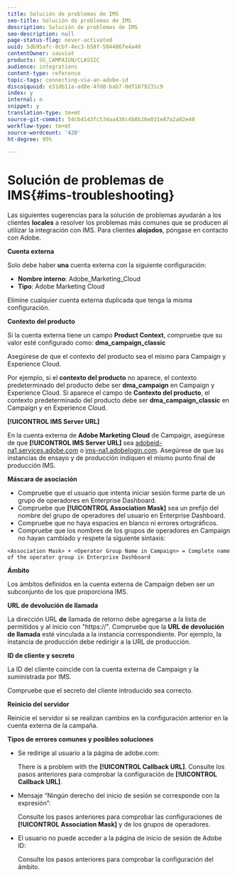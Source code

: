 ```yaml
---
title: Solución de problemas de IMS
seo-title: Solución de problemas de IMS
description: Solución de problemas de IMS
seo-description: null
page-status-flag: never-activated
uuid: 5db95afc-8cbf-4ec3-b58f-504486fe4a40
contentOwner: sauviat
products: SG_CAMPAIGN/CLASSIC
audience: integrations
content-type: reference
topic-tags: connecting-via-an-adobe-id
discoiquuid: e31db11a-ad8e-4fd0-bab7-0df1079231c9
index: y
internal: n
snippet: y
translation-type: tm+mt
source-git-commit: 54cb4143fc534aa436c4b8b28e031e87a2a02e40
workflow-type: tm+mt
source-wordcount: '420'
ht-degree: 95%

---
```



# Solución de problemas de IMS{#ims-troubleshooting}

Las siguientes sugerencias para la solución de problemas ayudarán a los clientes **locales** a resolver los problemas más comunes que se producen al utilizar la integración con IMS. Para clientes **alojados**, póngase en contacto con Adobe.

**Cuenta externa**

Solo debe haber **una** cuenta externa con la siguiente configuración:

* **Nombre interno**: Adobe_Marketing_Cloud
* **Tipo**: Adobe Marketing Cloud

Elimine cualquier cuenta externa duplicada que tenga la misma configuración.

**Contexto del producto**

Si la cuenta externa tiene un campo **Product Context**, compruebe que su valor esté configurado como: **dma_campaign_classic**

Asegúrese de que el contexto del producto sea el mismo para Campaign y Experience Cloud.

Por ejemplo, si el **contexto del producto** no aparece, el contexto predeterminado del producto debe ser **dma_campaign** en Campaign y Experience Cloud. Si aparece el campo de **Contexto del producto**, el contexto predeterminado del producto debe ser **dma_campaign_classic** en Campaign y en Experience Cloud.

**[!UICONTROL IMS Server URL]**

En la cuenta externa de **Adobe Marketing Cloud** de Campaign, asegúrese de que **[!UICONTROL IMS Server URL]** sea [adobeid-na1.services.adobe.com](https://adobeid-na1.services.adobe.com/) o [ims-na1.adobelogin.com](http://ims-na1.adobelogin.com/). Asegúrese de que las instancias de ensayo y de producción indiquen el mismo punto final de producción IMS.

**Máscara de asociación**

* Compruebe que el usuario que intenta iniciar sesión forme parte de un grupo de operadores en Enterprise Dashboard.
* Compruebe que **[!UICONTROL Association Mask]** sea un prefijo del nombre del grupo de operadores del usuario en Enterprise Dashboard.
* Compruebe que no haya espacios en blanco ni errores ortográficos.
* Compruebe que los nombres de los grupos de operadores en Campaign no hayan cambiado y respete la siguiente sintaxis:

```
<Association Mask> + <Operator Group Name in Campaign> = Complete name of the operator group in Enterprise Dashboard
```

**Ámbito**

Los ámbitos definidos en la cuenta externa de Campaign deben ser un subconjunto de los que proporciona IMS.

**URL de devolución de llamada**

La dirección URL **de** llamada de retorno debe agregarse a la lista de permitidos y al inicio con &quot;https://&quot;. Compruebe que la **URL de devolución de llamada** esté vinculada a la instancia correspondiente. Por ejemplo, la instancia de producción debe redirigir a la URL de producción.

**ID de cliente y secreto**

La ID del cliente coincide con la cuenta externa de Campaign y la suministrada por IMS.

Compruebe que el secreto del cliente introducido sea correcto.

**Reinicio del servidor**

Reinicie el servidor si se realizan cambios en la configuración anterior en la cuenta externa de la campaña.

**Tipos de errores comunes y posibles soluciones**

* Se redirige al usuario a la página de adobe.com:

   There is a problem with the **[!UICONTROL Callback URL]**. Consulte los pasos anteriores para comprobar la configuración de **[!UICONTROL Callback URL]**.

* Mensaje “Ningún derecho del inicio de sesión se corresponde con la expresión”:

   Consulte los pasos anteriores para comprobar las configuraciones de **[!UICONTROL Association Mask]** y de los grupos de operadores.

* El usuario no puede acceder a la página de inicio de sesión de Adobe ID:

   Consulte los pasos anteriores para comprobar la configuración del ámbito.


